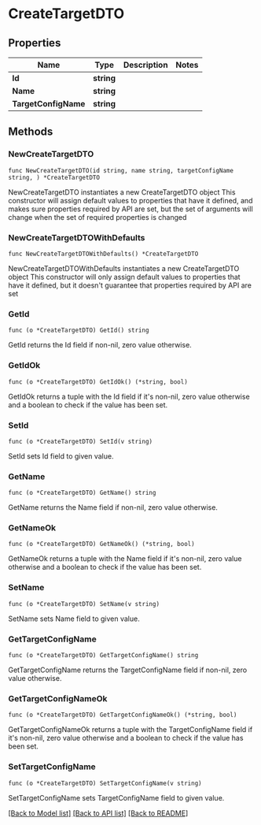 # CreateTargetDTO

## Properties

Name | Type | Description | Notes
------------ | ------------- | ------------- | -------------
**Id** | **string** |  | 
**Name** | **string** |  | 
**TargetConfigName** | **string** |  | 

## Methods

### NewCreateTargetDTO

`func NewCreateTargetDTO(id string, name string, targetConfigName string, ) *CreateTargetDTO`

NewCreateTargetDTO instantiates a new CreateTargetDTO object
This constructor will assign default values to properties that have it defined,
and makes sure properties required by API are set, but the set of arguments
will change when the set of required properties is changed

### NewCreateTargetDTOWithDefaults

`func NewCreateTargetDTOWithDefaults() *CreateTargetDTO`

NewCreateTargetDTOWithDefaults instantiates a new CreateTargetDTO object
This constructor will only assign default values to properties that have it defined,
but it doesn't guarantee that properties required by API are set

### GetId

`func (o *CreateTargetDTO) GetId() string`

GetId returns the Id field if non-nil, zero value otherwise.

### GetIdOk

`func (o *CreateTargetDTO) GetIdOk() (*string, bool)`

GetIdOk returns a tuple with the Id field if it's non-nil, zero value otherwise
and a boolean to check if the value has been set.

### SetId

`func (o *CreateTargetDTO) SetId(v string)`

SetId sets Id field to given value.


### GetName

`func (o *CreateTargetDTO) GetName() string`

GetName returns the Name field if non-nil, zero value otherwise.

### GetNameOk

`func (o *CreateTargetDTO) GetNameOk() (*string, bool)`

GetNameOk returns a tuple with the Name field if it's non-nil, zero value otherwise
and a boolean to check if the value has been set.

### SetName

`func (o *CreateTargetDTO) SetName(v string)`

SetName sets Name field to given value.


### GetTargetConfigName

`func (o *CreateTargetDTO) GetTargetConfigName() string`

GetTargetConfigName returns the TargetConfigName field if non-nil, zero value otherwise.

### GetTargetConfigNameOk

`func (o *CreateTargetDTO) GetTargetConfigNameOk() (*string, bool)`

GetTargetConfigNameOk returns a tuple with the TargetConfigName field if it's non-nil, zero value otherwise
and a boolean to check if the value has been set.

### SetTargetConfigName

`func (o *CreateTargetDTO) SetTargetConfigName(v string)`

SetTargetConfigName sets TargetConfigName field to given value.



[[Back to Model list]](../README.md#documentation-for-models) [[Back to API list]](../README.md#documentation-for-api-endpoints) [[Back to README]](../README.md)


